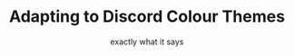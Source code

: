 <h1 style="text-align: center;">Adapting to Discord Colour Themes</h1>
<p style="text-align: center;">exactly what it says</p>
